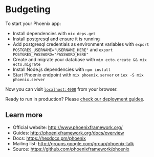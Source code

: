 # Budgeting

To start your Phoenix app:

  * Install dependencies with `mix deps.get`
  * Install postgresql and ensure it is running
  * Add postgresql credentials as environment variables with `export POSTGRES_USERNAME="USERNAME_HERE"` and `export POSTGRES_PASSWORD="PASSWORD_HERE"`
  * Create and migrate your database with `mix ecto.create && mix ecto.migrate`
  * Install Node.js dependencies with `npm install`
  * Start Phoenix endpoint with `mix phoenix.server` or `iex -S mix phoenix.server`

Now you can visit [`localhost:4000`](http://localhost:4000) from your browser.

Ready to run in production? Please [check our deployment guides](http://www.phoenixframework.org/docs/deployment).

## Learn more

  * Official website: http://www.phoenixframework.org/
  * Guides: http://phoenixframework.org/docs/overview
  * Docs: https://hexdocs.pm/phoenix
  * Mailing list: http://groups.google.com/group/phoenix-talk
  * Source: https://github.com/phoenixframework/phoenix
